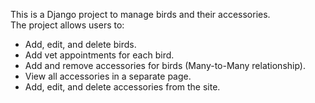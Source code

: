 
This is a Django project to manage birds and their accessories.  
The project allows users to:

- Add, edit, and delete birds.
- Add vet appointments for each bird.
- Add and remove accessories for birds (Many-to-Many relationship).
- View all accessories in a separate page.
- Add, edit, and delete accessories from the site.